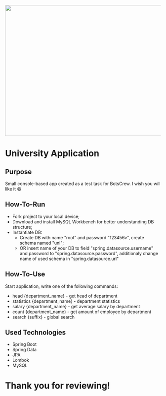 <img src="https://i.ibb.co/5xLcGM0/f3b4238175fc8c88229595b50f514d09.gif" width="1013" height="422" />

# University Application

## Purpose

Small console-based app created as a test task for BotsCrew. I wish you will like it :smile:

## How-To-Run

* Fork project to your local device;
* Download and install MySQL Workbench for better understanding DB structure;
* Instantiate DB:
    * Create DB with name "root" and password "123456v", create schema named "uni";
    * OR insert name of your DB to field "spring.datasource.username" and password to "spring.datasource.password", additionaly change name of used schema in "spring.datasource.url"

## How-To-Use

Start application, write one of the following commands:

* head {department_name} - get head of department           
* statistics {department_name} - department statistics         
* salary {department_name} - get average salary by department
* count {department_name} - get amount of employee by department   
* search {suffix} - global search          

## Used Technologies

* Spring Boot
* Spring Data
* JPA
* Lombok
* MySQL

# Thank you for reviewing!
